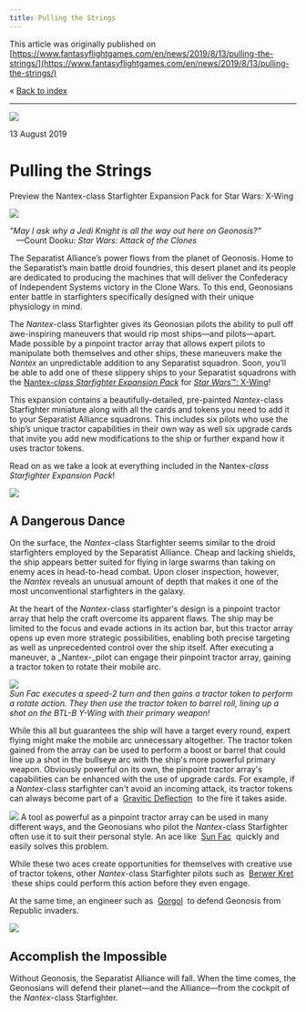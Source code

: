 ```yaml
---
title: Pulling the Strings
---
```


This article was originally published on [https://www.fantasyflightgames.com/en/news/2019/8/13/pulling-the-strings/](https://www.fantasyflightgames.com/en/news/2019/8/13/pulling-the-strings/)

&laquo; [Back to index](../index.md)

---

![](70beff5e99f500f98dce2b553092054d.jpg)

13 August 2019

Pulling the Strings
===================

Preview the Nantex-class Starfighter Expansion Pack for Star Wars: X-Wing

![](82e2d1afa9ea24a0be573553ad4e9c40.png)

_"May I ask why a Jedi Knight is all the way out here on Geonosis?"_  
   —Count Dooku: _Star Wars: Attack of the Clones_

The Separatist Alliance’s power flows from the planet of Geonosis. Home to the Separatist’s main battle droid foundries, this desert planet and its people are dedicated to producing the machines that will deliver the Confederacy of Independent Systems victory in the Clone Wars. To this end, Geonosians enter battle in starfighters specifically designed with their unique physiology in mind.

The _Nantex_\-class Starfighter gives its Geonosian pilots the ability to pull off awe-inspiring maneuvers that would rip most ships—and pilots—apart. Made possible by a pinpoint tractor array that allows expert pilots to manipulate both themselves and other ships, these maneuvers make the _Nantex_ an unpredictable addition to any Separatist squadron. Soon, you’ll be able to add one of these slippery ships to your Separatist squadrons with the [Nantex-_class Starfighter Expansion Pack_](https://www.fantasyflightgames.com/en/products/x-wing-second-edition/products/nantex-class-starfighter-expansion-pack/) for [_Star Wars_™: X-Wing](https://www.fantasyflightgames.com/en/news/2019/5/13/living-starfighters/)!

This expansion contains a beautifully-detailed, pre-painted _Nantex_\-class Starfighter miniature along with all the cards and tokens you need to add it to your Separatist Alliance squadrons. This includes six pilots who use the ship’s unique tractor capabilities in their own way as well six upgrade cards that invite you add new modifications to the ship or further expand how it uses tractor tokens.

Read on as we take a look at everything included in the Nantex-_class Starfighter Expansion Pack_! 

![](e6185722d7c690a6726d16eb46e74b4e.png)

A Dangerous Dance
-----------------

On the surface, the _Nantex_\-class Starfighter seems similar to the droid starfighters employed by the Separatist Alliance. Cheap and lacking shields, the ship appears better suited for flying in large swarms than taking on enemy aces in head-to-head combat. Upon closer inspection, however, the _Nantex_ reveals an unusual amount of depth that makes it one of the most unconventional starfighters in the galaxy.

At the heart of the _Nantex_\-class starfighter's design is a pinpoint tractor array that help the craft overcome its apparent flaws. The ship may be limited to the focus and evade actions in its action bar, but this tractor array opens up even more strategic possibilities, enabling both precise targeting as well as unprecedented control over the ship itself. After executing a maneuver, a _Nantex-_pilot can engage their pinpoint tractor array, gaining a tractor token to rotate their mobile arc.

![](f464d6376657665be75b79ef94fedb7b.jpg)  
_Sun Fac executes a speed-2 turn and then gains a tractor token to perform a rotate action. They then use the tractor token to barrel roll, lining up a shot on the BTL-B Y-Wing with their primary weapon!_

While this all but guarantees the ship will have a target every round, expert flying might make the mobile arc unnecessary altogether. The tractor token gained from the array can be used to perform a boost or barrel that could line up a shot in the bullseye arc with the ship's more powerful primary weapon. Obviously powerful on its own, the pinpoint tractor array's capabilities can be enhanced with the use of upgrade cards. For example, if a _Nantex_\-class starfighter can't avoid an incoming attack, its tractor tokens can always become part of a  [Gravitic Deflection](caecb278655ffb637d7a2485c63a084d.png)  to the fire it takes aside.

![](695b5f22b6119f3f73d6e16ad68c6eed.png) A tool as powerful as a pinpoint tractor array can be used in many different ways, and the Geonosians who pilot the _Nantex_\-class Starfighter often use it to suit their personal style. An ace like  [Sun Fac](695b5f22b6119f3f73d6e16ad68c6eed.png)    quickly and easily solves this problem. 

While these two aces create opportunities for themselves with creative use of tractor tokens, other _Nantex_\-class Starfighter pilots such as  [Berwer Kret](0e94301d91938b2d95cc30b1c64205b6.png)  these ships could perform this action before they even engage.

At the same time, an engineer such as  [Gorgol](a49d59163a4f922dc69cd3d21cbd93cc.png)  to defend Geonosis from Republic invaders.

![](9041ce035a2c9a6b6c742242cb31d0fb.png)

Accomplish the Impossible
-------------------------

Without Geonosis, the Separatist Alliance will fall. When the time comes, the Geonosians will defend their planet—and the Alliance—from the cockpit of the _Nantex_\-class Starfighter.